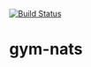 [![Build Status](https://travis-ci.com/austrian-code-wizard/gym-nats.svg?branch=master)](https://travis-ci.com/austrian-code-wizard/gym-nats)


# gym-nats